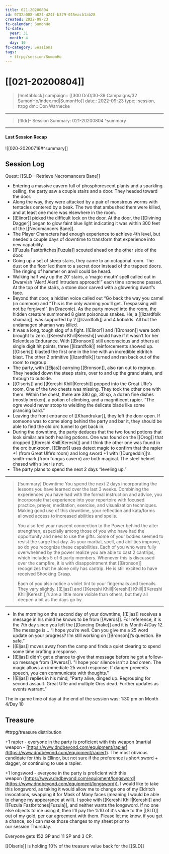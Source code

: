 ```yaml
---
title: 021-20200804
id: 9732a008-a82f-424f-b379-015eacb1ab28
created: 2022-09-23
fc-calendar: SumonHo
fc-date:
  year: 31
  month: 4
  day: 10
fc-category: Sessions
tags:
  - ttrpg/session/SumonHo
---
```


# [[021-20200804]]

> [!metablock]
>  campaign:: [[300 DnD/30-39 Campaigns/32 SumonHo/index.md|SumonHo]]
>  date:: 2022-09-23
>  type:: session, ttrpg
>  dm:: Don Warnecke


---
> [!tldr]- Session Summary: 021-20200804
>  ^summary

---


#### Last Session Recap

![[020-20200716#^summary]]

## Session Log



Quest: [[SLD - Retrieve Necromancers Bane]]


- Entering a massive cavern full of phosphorescent plants and a sparkling ceiling, the party saw a couple stairs and a door. They headed toward the door.
- Along the way, they were attacked by a pair of monstrous worms with tentacles centered by a beak. The two that ambushed them were killed, and at least one more was elsewhere in the room.
- [[Elinor]] picked the difficult lock on the door. At the door, the [[Divining Dagger]] began to glow faint blue light indicating it was within 300 feet of the [[Necomancers Bane]].
- The Player Characters had enough experience to achieve 4th level, but needed a couple days of downtime to transform that experience into new capability.
- [[Fuzula Fastbritches|Fuzula]] scouted ahead on the other side of the door.
- Going up a set of steep stairs, they came to an octagonal room. The dust on the floor led them to a secret door instead of the trapped doors. The ringing of hammer on anvil could be heard.
- Walking half way up the 20’ stairs, a ‘magic mouth’ spell called out in Dwarvish “Alert! Alert! Intruders approach!” each time someone passed. At the top of the stairs, a stone door carved with a glowering dwarf’s face.
- Beyond that door, a hidden voice called out “Go back the way you came! (in common) and “This is the only warning you’ll get. Trespassing will not be forgiven!” (in Draconic). As the party moved into the room, the hidden creature summoned 8 giant poisonous snakes. He, a [[lizardfolk shaman]], was supported by 2 [[lizardfolk]] and 4 kobolds. All but the undamaged shaman was killed.
- It was a long, tough slog of a fight. [[Elinor]] and [[Bronson]] were both brought to zero. [[Kereshi Khill|Kereshi]] would have if it wasn’t for her Relentless Endurance. With [[Bronson]] still unconscious and others at single digit hit points, three [[lizardfolk]] reinforcements showed up. [[Olseris]] blasted the first one in the line with an incredible eldritch blast. The other 2 primitive [[lizardfolk]] turned and ran back out of the room to regroup.
- The party, with [[Eljas]] carrying [[Bronson]], also ran out to regroup. They headed down the steep stairs, over to and up the grand stairs, and through to outside.
- [[Olseris]] and [[Kereshi Khill|Kereshi]] popped into the Great Ulfe’s room. One of the two chests was missing. They took the other one with them. Within the chest, there are 380 gp, 30 sp, a dozen fine dishes (mostly broken), a potion of climbing, and a magnificent rapier. “The ogre would never stoop to wielding the delicate blade like some prancing bard.”
- Leaving the front entrance of [[Khandrukar]], they left the door open. If someone was to come along behind the party and bar it, they should be able to find the old orc tunnel to get back in.
- During the downtime, the party deduces that the two found potions that look similar are both healing potions. One was found on the [[Orog]] that dropped [[Kereshi Khill|Kereshi]] and I think the other one was found in the orc bunkroom. [[Elinor]] uses detect magic to confirm that the rapier +1 (from Great Ulfe’s room) and long sword +1 with [[Durgeddin]]’s smith-mark (from fungus cavern) are both magical. The steel helmet chased with silver is not.
- The party plans to spend the next 2 days “leveling up.”

---

> [!summary] Downtime
> You spend the next 2 days incorporating the lessons you have learned over the last 3 weeks. Combining the experiences you have had with the formal instruction and advice, you incorporate that experience into your repertoire with focused practice, prayer, meditation, exercise, and visualization techniques. Making good use of this downtime, your reflection and kata/forms allowed access to increased abilities and spells.
> 
> You also feel your nascent connection to the Power behind the alter strengthen, especially among those of you who have had the opportunity and need to use the gifts. Some of your bodies seemed to resist the surge that day. As your martial, spell, and abilities improve, so do you recognize these capabilities. Each of you who were fully overwhelmed by the power realize you are able to cast 2 cantrips, which includes 5 of 6 party members. Whenever this is discussed over the campfire, it is with disappointment that [[Bronson]] recognizes that he alone only has cantrip. He is still excited to have received Shocking Grasp.  
> 
> Each of you also notice a violet tint to your fingernails and toenails. They vary slightly. [[Eljas]] and [[Kereshi Khill|Kereshi]] Khill|[[Kereshi Khill|Kereshi]]’s are a little more visible than others, but they all deepen a bit as the days go by.

---

  
- In the morning on the second day of your downtime, [[Eljas]] receives a message in his mind he knows to be from [[Averos]]. For reference, it is the 7th day since you left the [[Dancing Drake]] and it is Month 4/Day 12. The message is… “I hope you’re well. Can you give me a 25 word update on your progress? I’m still working on [[Bronson]]’s question. Be safe.”
- [[Eljas]] moves away from the camp and finds a quiet clearing to spend some time crafting a response.
- [[Eljas]] didn't get a chance to give that message before he got a follow-up message from [[Averos]]. "I hope your silence isn't a bad omen. The magic allows an immediate 25 word response. If danger prevents speech, you can communicate with thoughts."
- [[Eljas]] replies in his mind, "Party alive, dinged up. Regrouping for second assault. Great Ulfe and multiple Orcs dead. Further updates as events warrant."

The in-game time of day at the end of the session was: 1:30 pm on Month 4/Day 10


## Treasure
#ttrpg/treasure distribution

+1 rapier - everyone in the party is proficient with this weapon (martial weapon - [https://www.dndbeyond.com/equipment/rapier](https://www.dndbeyond.com/equipment/rapier)). The most obvious candidate for this is Ellinor, but not sure if the preference is short sword + dagger, or continuing to use a rapier.   

+1 longsword - everyone in the party is proficient with this weapon ([https://www.dndbeyond.com/equipment/longsword](https://www.dndbeyond.com/equipment/longsword)). I would like to take this longsword, as taking it would allow me to change one of my Eldritch invocations, swapping it for Mask of Many faces (meaning I would be able to change my appearance at will). I spoke with [[Kereshi Khill|Kereshi]] and [[Fuzula Fastbritches|Fuzula]], and neither wants the longsword. If no one else objects to me using it, then I'll pay the %10 of it's value to the [[SLD]] out of my gold, per our agreement with them. Please let me know, if you get a chance, so I can make those changes to my sheet prior to our session Thursday.  

Everyone gets 152 GP and 11 SP and 3 CP.

[[Olseris]] is holding 10% of the treasure value back for the [[SLD]]
